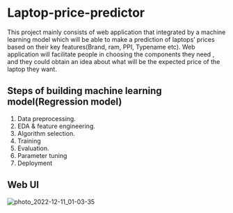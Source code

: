 # Laptop-price-predictor
This project mainly consists of web application that integrated by a machine learning model which will be able 
to make a prediction of laptops’ prices based on their key features(Brand, ram, PPI, Typename etc).
Web application will facilitate people in choosing the components they need , and they could obtain an idea about what will be the expected 
price of the laptop they want.

## Steps of building machine learning model(Regression model)
1. Data preprocessing.
2. EDA & feature engineering.
3. Algorithm selection.
4. Training
5. Evaluation.
6. Parameter tuning
7. Deployment

## Web UI

![photo_2022-12-11_01-03-35](https://user-images.githubusercontent.com/86164677/206872341-6dd5bf14-7aa7-4ae7-b2d6-d67799eb9146.jpg)
